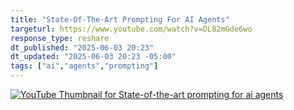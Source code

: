 ```yaml
---
title: "State-Of-The-Art Prompting For AI Agents"
targeturl: https://www.youtube.com/watch?v=DL82mGde6wo
response_type: reshare
dt_published: "2025-06-03 20:23"
dt_updated: "2025-06-03 20:23 -05:00"
tags: ["ai","agents","prompting"]
---
```


[![YouTube Thumbnail for State-of-the-art prompting for ai agents](http://img.youtube.com/vi/DL82mGde6wo/0.jpg)](https://www.youtube.com/watch?v=DL82mGde6wo "YouTube Thumbnail for State-of-the-art prompting for ai agents")